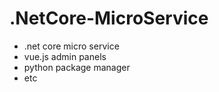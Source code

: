 # .NetCore-MicroService

- .net core micro service
- vue.js admin panels
- python package manager
- etc
